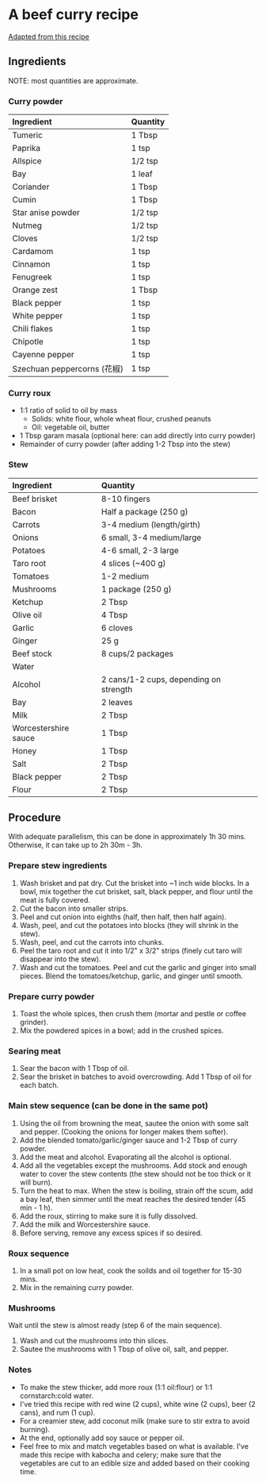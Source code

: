 # A beef curry recipe
[Adapted from this recipe](https://www.justonecookbook.com/japanese-beef-curry/)

## Ingredients
NOTE: most quantities are approximate.

### Curry powder
| Ingredient | Quantity |
| :-- | :-- |
| Tumeric | 1 Tbsp |
| Paprika | 1 tsp |
| Allspice | 1/2 tsp |
| Bay | 1 leaf |
| Coriander | 1 Tbsp |
| Cumin | 1 Tbsp |
| Star anise powder | 1/2 tsp |
| Nutmeg | 1/2 tsp |
| Cloves | 1/2 tsp |
| Cardamom | 1 tsp |
| Cinnamon | 1 tsp |
| Fenugreek | 1 tsp |
| Orange zest | 1 Tbsp |
| Black pepper | 1 tsp |
| White pepper | 1 tsp |
| Chili flakes | 1 tsp |
| Chipotle | 1 tsp |
| Cayenne pepper | 1 tsp |
| Szechuan peppercorns (花椒) | 1 tsp |

### Curry roux
- 1:1 ratio of solid to oil by mass
    - Solids: white flour, whole wheat flour, crushed peanuts
    - Oil: vegetable oil, butter
- 1 Tbsp garam masala (optional here: can add directly into curry powder)
- Remainder of curry powder (after adding 1-2 Tbsp into the stew)

### Stew
| Ingredient | Quantity |
| :-- | :-- |
| Beef brisket | 8-10 fingers |
| Bacon | Half a package (250 g) |
| Carrots | 3-4 medium (length/girth) |
| Onions | 6 small, 3-4 medium/large |
| Potatoes | 4-6 small, 2-3 large |
| Taro root | 4 slices (~400 g) |
| Tomatoes | 1-2 medium |
| Mushrooms | 1 package (250 g) |
| Ketchup | 2 Tbsp |
| Olive oil | 4 Tbsp |
| Garlic | 6 cloves |
| Ginger | 25 g |
| Beef stock | 8 cups/2 packages |
| Water |
| Alcohol | 2 cans/1-2 cups, depending on strength |
| Bay | 2 leaves |
| Milk | 2 Tbsp |
| Worcestershire sauce | 1 Tbsp |
| Honey | 1 Tbsp |
| Salt | 2 Tbsp |
| Black pepper | 2 Tbsp |
| Flour | 2 Tbsp |

## Procedure
With adequate parallelism, this can be done in approximately 1h 30 mins. Otherwise, it can take up to 2h 30m - 3h.

### Prepare stew ingredients
1. Wash brisket and pat dry. Cut the brisket into ~1 inch wide blocks. In a bowl, mix together the cut brisket, salt, black pepper, and flour until the meat is fully covered.
2. Cut the bacon into smaller strips.
3. Peel and cut onion into eighths (half, then half, then half again).
4. Wash, peel, and cut the potatoes into blocks (they will shrink in the stew).
5. Wash, peel, and cut the carrots into chunks.
6. Peel the taro root and cut it into 1/2" x 3/2" strips (finely cut taro will disappear into the stew).
7. Wash and cut the tomatoes. Peel and cut the garlic and ginger into small pieces. Blend the tomatoes/ketchup, garlic, and ginger until smooth.

### Prepare curry powder
1. Toast the whole spices, then crush them (mortar and pestle or coffee grinder).
2. Mix the powdered spices in a bowl; add in the crushed spices.

### Searing meat
1. Sear the bacon with 1 Tbsp of oil.
2. Sear the brisket in batches to avoid overcrowding. Add 1 Tbsp of oil for each batch.

### Main stew sequence (can be done in the same pot)
1. Using the oil from browning the meat, sautee the onion with some salt and pepper. (Cooking the onions for longer makes them softer).
2. Add the blended tomato/garlic/ginger sauce and 1-2 Tbsp of curry powder.
3. Add the meat and alcohol. Evaporating all the alcohol is optional.
4. Add all the vegetables except the mushrooms. Add stock and enough water to cover the stew contents (the stew should not be too thick or it will burn).
5. Turn the heat to max. When the stew is boiling, strain off the scum, add a bay leaf, then simmer until the meat reaches the desired tender (45 min - 1 h).
6. Add the roux, stirring to make sure it is fully dissolved.
7. Add the milk and Worcestershire sauce.
8. Before serving, remove any excess spices if so desired.

### Roux sequence
1. In a small pot on low heat, cook the soilds and oil together for 15-30 mins.
2. Mix in the remaining curry powder.

### Mushrooms
Wait until the stew is almost ready (step 6 of the main sequence).
1. Wash and cut the mushrooms into thin slices.
2. Sautee the mushrooms with 1 Tbsp of olive oil, salt, and pepper.

### Notes
- To make the stew thicker, add more roux (1:1 oil:flour) or 1:1 cornstarch:cold water.
- I've tried this recipe with red wine (2 cups), white wine (2 cups), beer (2 cans), and rum (1 cup).
- For a creamier stew, add coconut milk (make sure to stir extra to avoid burning).
- At the end, optionally add soy sauce or pepper oil.
- Feel free to mix and match vegetables based on what is available. I've made this recipe with kabocha and celery; make sure that the vegetables are cut to an edible size and added based on their cooking time.
